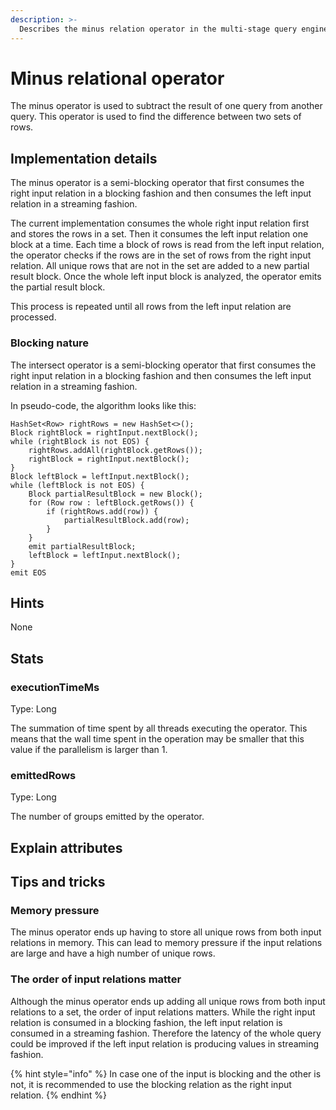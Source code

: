 ```yaml
---
description: >-
  Describes the minus relation operator in the multi-stage query engine.
---
```


# Minus relational operator

The minus operator is used to subtract the result of one query from another query.
This operator is used to find the difference between two sets of rows.

## Implementation details

The minus operator is a semi-blocking operator that first consumes the right input relation in a blocking fashion
and then consumes the left input relation in a streaming fashion.

The current implementation consumes the whole right input relation first and stores the rows in a set.
Then it consumes the left input relation one block at a time.
Each time a block of rows is read from the left input relation, the operator checks if the rows are in the set of rows
from the right input relation.
All unique rows that are not in the set are added to a new partial result block.
Once the whole left input block is analyzed, the operator emits the partial result block.

This process is repeated until all rows from the left input relation are processed.

### Blocking nature
The intersect operator is a semi-blocking operator that first consumes the right input relation in a blocking fashion
and then consumes the left input relation in a streaming fashion.

In pseudo-code, the algorithm looks like this:

```
HashSet<Row> rightRows = new HashSet<>();
Block rightBlock = rightInput.nextBlock();
while (rightBlock is not EOS) {
    rightRows.addAll(rightBlock.getRows());
    rightBlock = rightInput.nextBlock();
}
Block leftBlock = leftInput.nextBlock();
while (leftBlock is not EOS) {
    Block partialResultBlock = new Block();
    for (Row row : leftBlock.getRows()) {
        if (rightRows.add(row)) {
            partialResultBlock.add(row);
        }
    }
    emit partialResultBlock;
    leftBlock = leftInput.nextBlock();
}
emit EOS
```

## Hints
None

## Stats
### executionTimeMs
Type: Long

The summation of time spent by all threads executing the operator.
This means that the wall time spent in the operation may be smaller that this value if the parallelism is larger than 1.

### emittedRows
Type: Long

The number of groups emitted by the operator.

## Explain attributes

## Tips and tricks

### Memory pressure
The minus operator ends up having to store all unique rows from both input relations in memory.
This can lead to memory pressure if the input relations are large and have a high number of unique rows.

### The order of input relations matter
Although the minus operator ends up adding all unique rows from both input relations to a set, the order of input 
relations matters.
While the right input relation is consumed in a blocking fashion, the left input relation is consumed in a streaming 
fashion.
Therefore the latency of the whole query could be improved if the left input relation is producing values in streaming
fashion.

{% hint style="info" %}
In case one of the input is blocking and the other is not, it is recommended to use the blocking relation as the right
input relation.
{% endhint %}